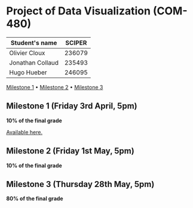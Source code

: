 # Project of Data Visualization (COM-480)

|  Student's name  | SCIPER |
| ---------------- | ------ |
|  Olivier Cloux   | 236079 |
| Jonathan Collaud | 235493 |
|   Hugo Hueber    | 246095 |

[Milestone 1](#milestone-1-friday-3rd-april-5pm) • [Milestone 2](#milestone-2-friday-1st-may-5pm) • [Milestone 3](#milestone-3-thursday-28th-may-5pm)

## Milestone 1 (Friday 3rd April, 5pm)

**10% of the final grade**

[Available here.](./milestone-1.md)

## Milestone 2 (Friday 1st May, 5pm)

**10% of the final grade**

## Milestone 3 (Thursday 28th May, 5pm)

**80% of the final grade**
